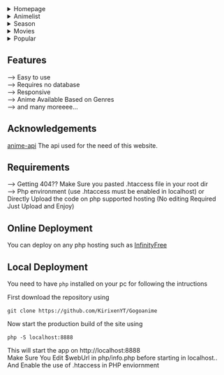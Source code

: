 <details>
<summary>Homepage</summary>
<p align="center">
  <img src="./readmeimage/homepage.png" alt="Homepage" width="70%">
</p>
</details>

<details>
<summary>Animelist</summary>
<p align="center">
  <img src="./readmeimage/animelist.png" alt="list" width="70%">
</p>
</details>

<details>
<summary>Season</summary>
<p align="center">
  <img src="./readmeimage/Newseason.png" alt="season" width="70%">
</p>
</details>

<details>
<summary>Movies</summary>
<p align="center">
  <img src="./readmeimage/movies.png" alt="movies" width="70%">
</p>
</details>

<details>
<summary>Popular</summary>
<p align="center">
  <img src="./readmeimage/Popular.png" alt="popular" width="70%">
</p>
</details>



## Features 
--> Easy to use <br>
--> Requires no database<br>
--> Responsive<br>
--> Anime Available Based on Genres<br>
--> and many moreeee...

## Acknowledgements

[anime-api](https://github.com/kirixenyt/anime-api) The api used for the need of this website. 

## Requirements
--> Getting 404?? Make Sure you pasted .htaccess file in your root dir
<br>
--> Php environment (use .htaccess must be enabled in localhost) or Directly Upload the code on php supported hosting (No editing Required Just Upload and Enjoy)

## Online Deployment

You can deploy on any php hosting such as <a href="https://www.infinityfree.net/">InfinityFree</a>

## Local Deployment

You need to have `php` installed on your pc for following the intructions

First download the repository using
```
git clone https://github.com/KirixenYT/Gogoanime
```

Now start the production build of the site using
```
php -S localhost:8888
```

This will start the app on http://localhost:8888 <br>
Make Sure You Edit $webUrl in php/info.php before starting in localhost.. <br>
And Enable the use of .htaccess in PHP enviornment
